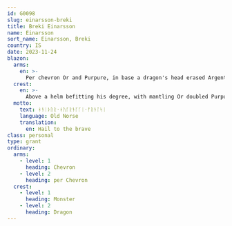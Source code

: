 ```yaml
---
id: G0098
slug: einarsson-breki
title: Breki Einarsson
name: Einarsson
sort_name: Einarsson, Breki
country: IS
date: 2023-11-24
blazon:
  arms:
    en: >-
      Per chevron Or and Purpure, in base a dragon's head erased Argent langued Gules holding in its mouth a broken sword Or, in chief the Ægishjálmur Sable between two male puffins respectant wings addorsed and elevated proper.
  crest:
    en: >-
      Above a helm befitting his degree, with mantling Or doubled Purpure, is set for crest upon a wreath of the liveries, a dragon passant Purpure, tongue and snout Gules, holding in the dexter foreclaws a broken sword Argent.
  motto:
    text: ᚼᚬᛁᚦᚢᚱ᛫ᚼᚢᚴᚱᚬᚴᚴᛁ᛫ᚠᚱᚬᛚᛋᛁ
    language: Old Norse
    translation:
      en: Hail to the brave
class: personal
type: grant
ordinary:
  arms:
    - level: 1
      heading: Chevron
    - level: 2
      heading: per Chevron
  crest:
    - level: 1
      heading: Monster
    - level: 2
      heading: Dragon
---
```

